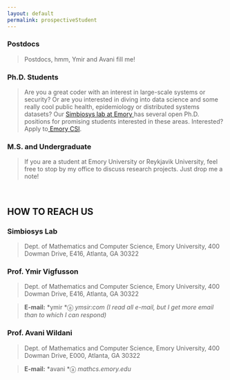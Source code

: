 ```yaml
---
layout: default
permalink: prospectiveStudent
---
```


### Postdocs

>   Postdocs, hmm, Ymir and Avani fill me!

### Ph.D. Students

>   Are you a great coder with an interest in large-scale systems or security?
>   Or are you interested in diving into data science and some really cool
>   public health, epidemiology or distributed systems datasets? Our [Simbiosys
>   lab at Emory ](http://mathcs.emory.edu/simbiosys)has several open Ph.D.
>   positions for promising students interested in these areas. Interested?
>   Apply to[ Emory CSI](http://csi.mathcs.emory.edu/). 

### M.S. and Undergraduate​

>   If you are a student at Emory University or Reykjavik University, feel free
>   to stop by my office to discuss research projects. Just drop me a note!

 

HOW TO REACH US
---------------

### Simbiosys Lab

>   Dept. of Mathematics and Computer Science, Emory University, 400 Dowman
>   Drive, E416, Atlanta, GA 30322

### Prof. Ymir Vigfusson

>   Dept. of Mathematics and Computer Science, Emory University, 400 Dowman
>   Drive, E416, Atlanta, GA 30322

>   **E-mail:** *ymir *ⓐ *ymsir:com (I read all e-mail, but I get more email
>   than to which I can respond)*

### Prof. Avani Wildani

>   Dept. of Mathematics and Computer Science, Emory University, 400 Dowman
>   Drive, E000, Atlanta, GA 30322

>   **E-mail:** *avani *ⓐ *mathcs.emory.edu*

 
